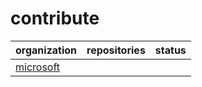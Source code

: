 # contribute
|               organization                  |repositories                    |status    |
|------------|----------|------|
| [microsoft](https://www.github.com/microsoft)|


